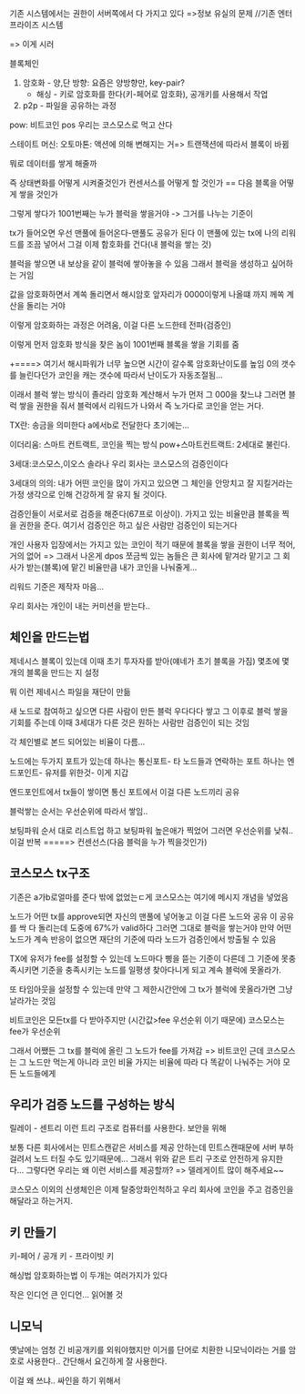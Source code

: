 기존 시스템에서는 권한이 서버쪽에서 다 가지고 있다
=>정보 유실의 문제 //기존 엔터프라이즈 시스템

=> 이게 시러

블록체인
1. 암호화 - 양,단 방향: 요즘은 양방향만, key-pair?
    * 해싱 - 키로 암호화를 한다(키-페어로 암호화), 공개키를 사용해서 작업
2. p2p - 파일을 공유하는 과정

pow: 비트코인
pos
우리는 코스모스로 먹고 산다

스테이트 머신: 오토마톤: 액션에 의해 변해지는 거=> 트랜잭션에 따라서 블록이 바뀜

뭐로 데이터를 쌓게 해줄까

즉 상태변화를 어떻게 시켜줄것인가
컨센서스를 어떻게 할 것인가 == 다음 블록을 어떻게 쌓을 것인가


그렇게 쌓다가 1001번째는 누가 블럭을 쌓을거야
-> 그거를 나누는 기준이 

tx가 들어오면 우선 맨풀에 들어온다-맨풀도 공유가 된다
이 맨풀에 있는 tx에 나의 리워드를 조끔 넣어서 그걸 이제 함호화를 건다(내 블럭을 쌓는 것)

블럭을 쌓으면 내 보상을 같이 블럭에 쌓아놓을 수 있음 그래서 블럭을 생성하고 싶어하는 거임

값을 암호화하면서 계쏙 돌리면서 해시암호 앞자리가 0000이렇게 나올떄 까지 께쏙 계산을 돌리는 거야

이렇게 암호화하는 과정은 어려움, 이걸 다른 노드한테 전파(검증인)

이렇게 먼저 암호화 방식을 찾은 놈이 1001번째 블록을 쌓을 기회를 줌

+====> 여기서 해시파워가 너무 높으면 시간이 갈수록 암호화난이도를 높임 0의 갯수를 늘린다던가
코인을 캐는 갯수에 따라서 난이도가 자동조절됨...


이래서 블럭 쌓는 방식이 졸라리 암호화 계산해서 누가 먼저 그 000을 찾느냐 그러면 블럭 쌓을 권한을 줘서 블럭에서 리워드가 나와서 즉 노가다로 코인을 얻는 거다.

TX란: 송금을 의미한다 a에서b로 전달한다 초기에는...

이더리움: 스마트 컨트랙트, 코인을 찍는 방식
pow+스마트컨트랙트: 2세대로 불린다.

3세대:코스모스,이오스 솔라나
우리 회사는 코스모스의 검증인이다

3세대의 의의: 내가 어떤 코인을 많이 가지고 있으면 그 체인을 안망치고 잘 지킬거라는 가정 생각으로 인해 건강하게 잘 유지 될 것이다. 

검증인들이 서로서로 검증을 해준다(67프로 이상이). 가지고 있는 비율만큼 블록을 찍을 권한을 준다.
여기서 검증인은 하고 싶은 사람만 검증인이 되는거다

개인 사용자 입장에서는 가지고 있는 코인이 적기 때문에 블록을 쌓을 권한이 너무 적어, 거의 없어
=> 그래서 나온게 dpos
쪼금씩 있는 놈들은 큰 회사에 맡겨라 맡기고 그 회사가 받는(블록)에 맡긴 비율만큼 내가 코인을 나눠줄게...

리워드 기준은 제작자 마음...

우리 회사는 개인이 내는 커미션을 받는다..


## 체인을 만드는법

제네시스 블록이 있는데 이때 초기 투자자를 받아(얘네가 초기 블록을 가짐)
몇초에 몇개의 블록을 만드는 지 설정

뭐 이런 제네시스 파일을 재단이 만듦


새 노드로 참여하고 싶으면 다른 사람이 만든 블럭 우다다다 쌓고 그 이후로 블럭 쌓을 기회를 주는데
이때 3세대가 다른 것은 원하는 사람만 검증인이 되는 것임


각 체인별로 본드 되어있는 비율이 다름...


노드에는 두가지 포트가 있는데
하나는 통신포트- 타 노드들과 연락하는 포트
하나는  엔드포인트- 유저를 위한것- 이게 지갑

엔드포인트에서 tx들이 쌓이면 통신 포트에서 이걸 다른 노드끼리 공유

블럭쌓는 순서는 우선순위에 따라서 쌓임..

보팅파워 순서 대로 리스트업 하고 보팅파워 높은애가 찍었어 그러면 우선순위를 낮춰.. 이걸 반복
=====> 컨센선스(다음 블럭을 누가 찍을것인가)

## 코스모스 tx구조
기존은 a가b로얼마를 준다 밖에 없었는ㄷ게
코스모스는 여기에 메시지 개념을 넣었음


노드가 어떤 tx를 approve되면 자신의 맨풀에 넣어놓고 이걸 다른 노드와 공유 
이 공유를 싹 다 돌리는데 도중에 67%가 valid하다 그러면 그대로 블럭을 쌓는거야 
만약 어떤 노드가 계속 반응이 없으면 재단의 기준에 따라 노드가 검증인에서 방출될 수 있음

TX에 유저가 fee를 설정할 수 있는데 노드마다 삥을 뜯는 기준이 다른데 그 기준에 못충족시키면 기준을 충족시키는 노드를 일평생 찾아다니게 되고 계속 블럭에 못올라가.  

또 타임아웃을 설정할 수 있는데 만약 그 제한시간안에 그 tx가 블럭에 못올라가면 그냥 날라가는 것임

비트코인은 모든tx를 다 받아주지만 (시간값>fee 우선순위 이기 때문에)
코스모스는 fee가 우선순위

그래서 어쨌든 그 tx를 블럭에 올린 그 노드가 fee를 가져감 => 비트코인
근데 코스모스는 그 노드만 먹는게 아니라 코인 비율 가지는 비율에 따라 다 똑같이 나눠주는 거야 모든 노드들에게

## 우리가 검증 노드를 구성하는 방식
릴레이 - 센트리 이런 트리 구조로 컴퓨터를 사용한다. 보안을 위해


보통 다른 회사에서는 민트스캔같은 서비스를 제공 안하는데 민트스캔때문에 서버 부하걸려서 노드 터질 수도 있기때문에... 그래서 위와 같은 트리 구조로 안전하게 유지한다... 그렇다면 우리는 왜 이런 서비스를 제공할까? => 델레게이트 많이 해주세요~~

코스모스 이외의 신생체인은 이제 탈중앙화인척하고 우리 회사에 코인을 주고 검증인을 해달라고 하는거지. 


## 키 만들기
키-페어 / 공개 키 - 프라이빗 키

해싱법
암호화하는법 이 두개는 여러가지가 있다

작은 인디언 큰 인디언... 읽어볼 것

## 니모닉

옛날에는 엄청 긴 비공개키를 외워야했지만 이거를 단어로 치환한 니모닉이라는 거를 암호로 사용한다..
간단해서 요긴하게 잘 사용한다.

이걸 왜 쓰냐..
 싸인을 하기 위해서
